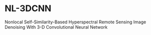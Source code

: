 # NL-3DCNN
Nonlocal Self-Similarity-Based Hyperspectral Remote Sensing Image Denoising With 3-D Convolutional Neural Network
